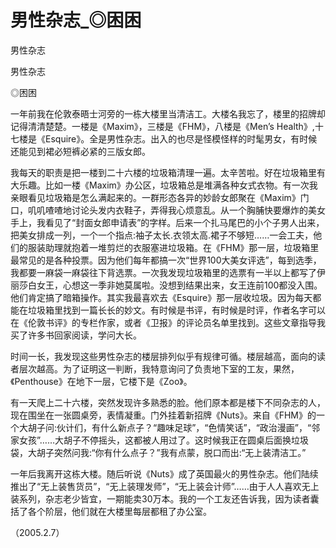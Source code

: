 # 男性杂志_◎困困

男性杂志

男性杂志

◎困困

一年前我在伦敦泰晤士河旁的一栋大楼里当清洁工。大楼名我忘了，楼里的招牌却记得清清楚楚。一楼是《Maxim》，三楼是《FHM》，八楼是《Men’s Health》,十七楼是《Esquire》。全是男性杂志。出入的也尽是怪模怪样的时髦男女，有时候还能见到裙必短裤必紧的三版女郎。

我每天的职责是把一楼到二十六楼的垃圾箱清理一遍。太辛苦啦。好在垃圾箱里有大乐趣。比如一楼《Maxim》办公区，垃圾箱总是堆满各种女式衣物。有一次我亲眼看见垃圾箱是怎么满起来的。一群形态各异的妙龄女郎聚在《Maxim》门口，叽叽喳喳地讨论头发内衣鞋子，弄得我心烦意乱。从一个胸脯快要爆炸的美女手上，我看见了“封面女郎申请表”的字样。后来一个扎马尾巴的小个子男人出来，把美女排成一列，一个一个指点:袖子太长.衣领太高.裙子不够短……一会工夫，他们的服装助理就抱着一堆剪烂的衣服塞进垃圾箱。在《FHM》那一层，垃圾箱里最常见的是各种投票。因为他们每年都搞一次“世界100大美女评选”，每到选季，我都要一麻袋一麻袋往下背选票。一次我发现垃圾箱里的选票有一半以上都写了伊丽莎白女王，心想这一季非她莫属啦。没想到结果出来，女王连前100都没入围。他们肯定搞了暗箱操作。其实我最喜欢去《Esquire》那一层收垃圾。因为每天都能在垃圾箱里找到一篇长长的妙文。有时候是书评，有时候是时评，作者名字可以在《伦敦书评》的专栏作家，或者《卫报》的评论员名单里找到。这些文章指导我买了许多书回家阅读，学问大长。

时间一长，我发现这些男性杂志的楼层排列似乎有规律可循。楼层越高，面向的读者层次越高。为了证明这一判断，我特意询问了负责地下室的工友，果然，《Penthouse》在地下一层，它楼下是《Zoo》。

有一天爬上二十六楼，突然发现许多熟悉的脸。他们原本都是楼下不同杂志的人，现在围坐在一张圆桌旁，表情凝重。门外挂着新招牌《Nuts》。来自《FHM》的一个大胡子问:伙计们，有什么新点子？“趣味足球”，“色情笑话”，“政治漫画”，“邻家女孩”……大胡子不停摇头，这都被人用过了。这时候我正在圆桌后面换垃圾袋，大胡子突然问我:“你有什么点子？”我有点蒙，脱口而出:“无上装清洁工。”

一年后我离开这栋大楼。随后听说《Nuts》成了英国最火的男性杂志。他们陆续推出了“无上装售货员”，“无上装理发师”，“无上装会计师”……由于人人喜欢无上装系列，杂志老少皆宜，一期能卖30万本。我的一个工友还告诉我，因为读者囊括了各个阶层，他们就在大楼里每层都租了办公室。

（2005.2.7）
